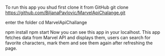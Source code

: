 To run this app you shud first clone it from GitHub
git clone 
https://github.com/BiljanaPavlovic/MarvelApiChalange.git

enter the folder
cd MarvelApiChallange

npm install
npm start
Now you can see this app in your localhost.
This app fetches data from Marvel API and displays them, users can search for favorite characters, mark them and see them again after refreshing the page.